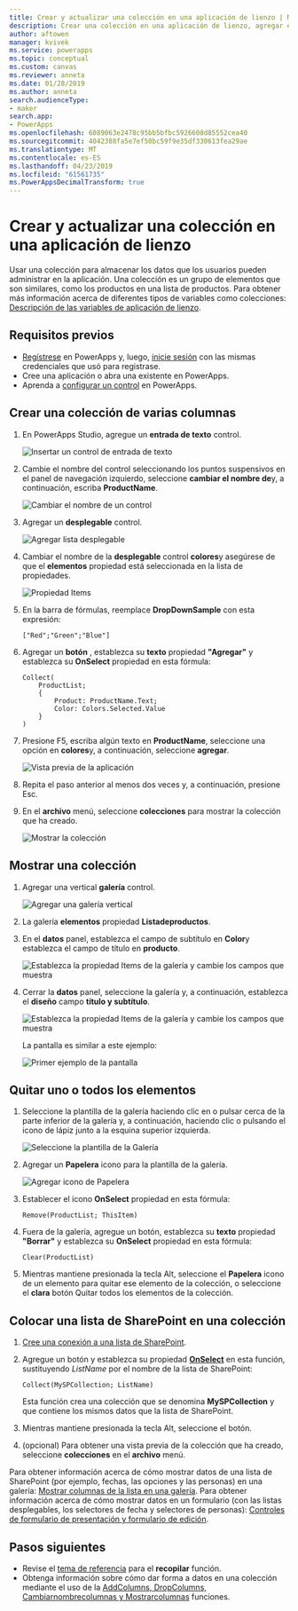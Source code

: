 ```yaml
---
title: Crear y actualizar una colección en una aplicación de lienzo | Microsoft Docs
description: Crear una colección en una aplicación de lienzo, agregar elementos a la colección y quitar uno o todos los elementos
author: aftowen
manager: kvivek
ms.service: powerapps
ms.topic: conceptual
ms.custom: canvas
ms.reviewer: anneta
ms.date: 01/28/2019
ms.author: anneta
search.audienceType:
- maker
search.app:
- PowerApps
ms.openlocfilehash: 6089063e2478c95bb5bfbc5926608d85552cea40
ms.sourcegitcommit: 4042388fa5e7ef50bc59f9e35df330613fea29ae
ms.translationtype: MT
ms.contentlocale: es-ES
ms.lasthandoff: 04/23/2019
ms.locfileid: "61561735"
ms.PowerAppsDecimalTransform: true
---
```

# <a name="create-and-update-a-collection-in-a-canvas-app"></a>Crear y actualizar una colección en una aplicación de lienzo

Usar una colección para almacenar los datos que los usuarios pueden administrar en la aplicación. Una colección es un grupo de elementos que son similares, como los productos en una lista de productos. Para obtener más información acerca de diferentes tipos de variables como colecciones: [Descripción de las variables de aplicación de lienzo](working-with-variables.md).

## <a name="prerequisites"></a>Requisitos previos

- [Regístrese](../signup-for-powerapps.md) en PowerApps y, luego, [inicie sesión](https://web.powerapps.com?utm_source=padocs&utm_medium=linkinadoc&utm_campaign=referralsfromdoc) con las mismas credenciales que usó para registrase.
- Cree una aplicación o abra una existente en PowerApps.
- Aprenda a [configurar un control](add-configure-controls.md) en PowerApps.

## <a name="create-a-multicolumn-collection"></a>Crear una colección de varias columnas

1. En PowerApps Studio, agregue un **entrada de texto** control.

    ![Insertar un control de entrada de texto](./media/create-update-collection/add-textbox.png)

1. Cambie el nombre del control seleccionando los puntos suspensivos en el panel de navegación izquierdo, seleccione **cambiar el nombre de**y, a continuación, escriba **ProductName**.

    ![Cambiar el nombre de un control](./media/create-update-collection/rename-textbox.png)

1. Agregar un **desplegable** control.

    ![Agregar lista desplegable](./media/create-update-collection/add-dropdown.png)

1. Cambiar el nombre de la **desplegable** control **colores**y asegúrese de que el **elementos** propiedad está seleccionada en la lista de propiedades.

    ![Propiedad Items](./media/create-update-collection/items-property.png)

1. En la barra de fórmulas, reemplace **DropDownSample** con esta expresión:

    `["Red";"Green";"Blue"]`

1. Agregar un **botón** , establezca su **texto** propiedad **"Agregar"** y establezca su **OnSelect** propiedad en esta fórmula:

    ```powerapps-comma
    Collect(
        ProductList;
        {
            Product: ProductName.Text;
            Color: Colors.Selected.Value
        }
    )
    ```

1. Presione F5, escriba algún texto en **ProductName**, seleccione una opción en **colores**y, a continuación, seleccione **agregar**.

    ![Vista previa de la aplicación](./media/create-update-collection/preview-add.png)

1. Repita el paso anterior al menos dos veces y, a continuación, presione Esc.

1. En el **archivo** menú, seleccione **colecciones** para mostrar la colección que ha creado.

    ![Mostrar la colección](./media/create-update-collection/show-collection.png)

## <a name="show-a-collection"></a>Mostrar una colección

1. Agregar una vertical **galería** control.

    ![Agregar una galería vertical](./media/create-update-collection/add-gallery.png)

1. La galería **elementos** propiedad **Listadeproductos**.

1. En el **datos** panel, establezca el campo de subtítulo en **Color**y establezca el campo de título en **producto**.

    ![Establezca la propiedad Items de la galería y cambie los campos que muestra](./media/create-update-collection/configure-gallery.png)

1. Cerrar la **datos** panel, seleccione la galería y, a continuación, establezca el **diseño** campo **título y subtítulo**.

    ![Establezca la propiedad Items de la galería y cambie los campos que muestra](./media/create-update-collection/change-layout.png)

    La pantalla es similar a este ejemplo:

    ![Primer ejemplo de la pantalla](./media/create-update-collection/screen-example1.png)

## <a name="remove-one-or-all-items"></a>Quitar uno o todos los elementos

1. Seleccione la plantilla de la galería haciendo clic en o pulsar cerca de la parte inferior de la galería y, a continuación, haciendo clic o pulsando el icono de lápiz junto a la esquina superior izquierda.

    ![Seleccione la plantilla de la Galería](./media/create-update-collection/select-template.png)

1. Agregar un **Papelera** icono para la plantilla de la galería.

    ![Agregar icono de Papelera](./media/create-update-collection/trash-icon.png)

1. Establecer el icono **OnSelect** propiedad en esta fórmula:

    `Remove(ProductList; ThisItem)`

1. Fuera de la galería, agregue un botón, establezca su **texto** propiedad **"Borrar"** y establezca su **OnSelect** propiedad en esta fórmula:

    `Clear(ProductList)`

1. Mientras mantiene presionada la tecla Alt, seleccione el **Papelera** icono de un elemento para quitar ese elemento de la colección, o seleccione el **clara** botón Quitar todos los elementos de la colección.

## <a name="put-a-sharepoint-list-into-a-collection"></a>Colocar una lista de SharePoint en una colección

1. [Cree una conexión a una lista de SharePoint](connections/connection-sharepoint-online.md#create-a-connection).

1. Agregue un botón y establezca su propiedad **[OnSelect](controls/properties-core.md)** en esta función, sustituyendo *ListName* por el nombre de la lista de SharePoint:<br>

    `Collect(MySPCollection; ListName)`

    Esta función crea una colección que se denomina **MySPCollection** y que contiene los mismos datos que la lista de SharePoint.

1. Mientras mantiene presionada la tecla Alt, seleccione el botón.

1. (opcional) Para obtener una vista previa de la colección que ha creado, seleccione **colecciones** en el **archivo** menú.

Para obtener información acerca de cómo mostrar datos de una lista de SharePoint (por ejemplo, fechas, las opciones y las personas) en una galería: [Mostrar columnas de la lista en una galería](connections/connection-sharepoint-online.md#show-list-columns-in-a-gallery). Para obtener información acerca de cómo mostrar datos en un formulario (con las listas desplegables, los selectores de fecha y selectores de personas): [Controles de formulario de presentación y formulario de edición](controls/control-form-detail.md).

## <a name="next-steps"></a>Pasos siguientes

- Revise el [tema de referencia](functions/function-clear-collect-clearcollect.md) para el **recopilar** función.
- Obtenga información sobre cómo dar forma a datos en una colección mediante el uso de la [AddColumns, DropColumns, Cambiarnombrecolumnas y Mostrarcolumnas](functions/function-table-shaping.md) funciones.
